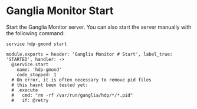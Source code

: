 
# Ganglia Monitor Start

Start the Ganglia Monitor server. You can also start the server manually with
the following command:

```
service hdp-gmond start
```

    module.exports = header: 'Ganglia Monitor # Start', label_true: 'STARTED', handler: ->
      @service.start
        name: 'hdp-gmond'
        code_stopped: 1
      # On error, it is often necessary to remove pid files
      # this hasnt been tested yet:
      # .execute
      #   cmd: "rm -rf /var/run/ganglia/hdp/*/*.pid"
      #   if: @retry
